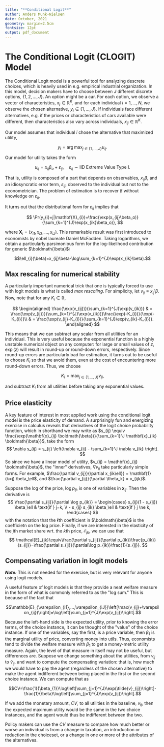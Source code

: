 ```yaml
---
title: "**Conditional Logit**"
author: Anders Munk-Nielsen
date: October, 2021
geometry: margin=2.5cm
fontsize: 12pt 
output: pdf_document
---
```

<!-- to compile: 
$ pandoc theory.md -o theory.pdf
 -->
# The Conditional Logit (CLOGIT) Model

The Conditional Logit model is a powerful tool for analyzing
descrete choices, which is heavily used in e.g. empirical industrial
organization. In this model, decision makers have to choose between $J$
different discrete options, $\{1,2,...,J\}$. An option might be a car.
For each option, we observe a vector of characteristics,
$x_{j}\in\mathbb{R}^{K}$, and for each individual $i=1,...,N$, we
observe the chosen alternative, $y_{i}\in\{1,...,J\}$. If individuals
face different alternatives, e.g. if the prices or characteristics of
cars available were different, then characteristics also vary across
individuals, $x_{ij}\in\mathbb{R}^{K}$.

Our model assumes that individual $i$ chose the alternative that
maximized utility, 

$$y_{i}=\arg\max_{j\in\{1,...,J\}}u_{ij}.$$ 

Our model for utility takes the form

$$u_{ij}=x_{ij}\beta_o+\varepsilon_{ij},\quad\varepsilon_{ij}\sim\text{IID Extreme Value Type I}.$$

That is, utility is composed of a part that depends on observables,
$x_{ij}\beta$, and an idiosyncratic error term, $\varepsilon_{ij}$,
observed to the individual but not to the econometrician. The problem of
estimation is to recover $\beta$ without knowledge on
$\varepsilon_{ij}$.

It turns out that the distributional form for $\varepsilon_{ij}$ implies
that

$$
\Pr(y_{i}=j|\mathbf{X}_{i})=\frac{\exp(x_{ij}\beta_o)}{\sum_{k=1}^{J}\exp(x_{ik}\beta_o)},
$$

where $\mathbf{X}_{i}=(x_{i1},x_{i2},...,x_{iJ})$. This remarkable
result was first introduced to economists by nobel laureate Daniel
McFadden. Taking logarithms, we obtain a particularly parsimonious form
for the log-likelihood contribution for generic $\boldmath{\beta}$:

$$\ell_{i}(\beta)=x_{ij}\beta-\log\sum_{k=1}^{J}\exp(x_{ik}\beta).$$


## Max rescaling for numerical stability

A particularly important numerical trick that one is typically forced to
use with logit models is what is called *max rescaling*. For simplicity,
let $v_{ij}\equiv x_{ij}'\beta$. Now, note that for any
$K_{i}\in\mathbb{R}$, 

$$
\begin{aligned}
\frac{\exp(v_{ij})}{\sum_{k=1}^{J}\exp(v_{ik})} & = \frac{\exp(v_{ij})}{\sum_{k=1}^{J}\exp(v_{ik})}\frac{\exp(-K_{i})}{\exp(-K_{i})}\\
 & = \frac{\exp(v_{ij}-K_{i})}{\sum_{k=1}^{J}\exp(v_{ik}-K_{i})}.
\end{aligned}
$$

This means that we can subtract any scalar from all utilities for an
individual. This is very useful because the exponential function is a
highly unstable numerical object on any computer: for large or small
values of $z$, $\exp(z)$ will result in round-up or round-down errors,
respectively. Since round-up errors are particularly bad for estimation,
it turns out to be useful to choose $K_{i}$ so that we avoid them, even
at the cost of encountering more round-down errors. Thus, we choose

$$
K_{i}=\max_{j\in\{1,...,J\}}v_{ij},
$$ 

and subtract $K_{i}$ from all utilities before taking any exponential values.

## Price elasticity 

A key feature of interest in most applied work using the conditional 
logit model is the price elasticity of demand. A surprisingly fun and 
energizing exercise in calculus reveals that derivatives of the logit 
choice probability function, which in shorthand we may write as 
$s_{ij} \equiv \frac{\exp(\mathbf{x}_{ij} \boldmath{\beta})}{\sum_{k=1}^J \mathbf{x}_{ik} \boldmath{\beta}}$, 
take the form 
$$
\nabla s_{ij} = s_{ij} \left(\nabla v_{ij} - \sum_{k=1}^J \nabla v_{ik} \right).
$$
So since we have a linear model of utility, 
$v_{ij} = \mathbf{x}_{ij} \boldmath{\beta}$,
the "inner" derivatives, $\nabla v_{ij}$ take particularly simple forms. 
For example, $\frac{\partial v_{ij}}{\partial x_{ik\ell}} = \mathbf{1}(k=j) \beta_\ell$, 
and $\frac{\partial v_{ij}}{\partial \theta_k} = x_{ijk}$.

Suppose the log of the price, $\log p_{ij}$, is one of variables in 
$\mathbf{x}_{ij}$. Then the derivative is 
$$ 
\frac{\partial s_{ij}}{\partial \log p_{ik}} = 
\begin{cases}
    s_{ij}(1 - s_{ij}) \beta_\ell  & \text{if } j=k, \\
    - s_{ij} s_{ik} \beta_\ell     & \text{if } j \ne k,
\end{cases}
$$
with the notation that the $\ell$th coefficient in $\boldmath{\beta}$
is the coefficietn on the log price. 
Finally, if we are interested in the elasticity of the $j$th market share 
wrt. the $k$th price, $\mathcal{E}_{jk}$, we can use that 
$$
\mathcal{E}_{jk}\equiv\frac{\partial s_{ij}}{\partial p_{ik}}\frac{p_{ik}}{s_{ij}}=\frac{\partial s_{ij}}{\partial\log p_{ik}}\frac{1}{s_{ij}}.
$$


## Compensating variation in logit models

***Note:*** This is not needed for the exercise, but is very relevant 
for anyone using logit models. 

A useful feature of logit models is that they provide a neat welfare
measure in the form of what is commonly referred to as the "log sum."
This is because of the fact that

$$\mathbb{E}_{\varepsilon_{i1},...,\varepsilon_{iJ}}\left[\max(v_{ij}+\varepsilon_{ij})\right]=\log\left[\sum_{j=1}^{J}\exp(v_{ij})\right].$$

Because the left-hand side is the expected utility, prior to knowing the
error terms, of the choice instance, it can be thought of the "value" of
the choice instance. If one of the variables, say the first, is a price
variable, then $\beta_{1}$ is the marginal utility of price, converting
money into utils. Thus, economists tend to divide the welfare measure
with $\beta_{1}$ to get a money-metric utility measure. Again, the level
of that measure in itself may not be useful, but differences are.
Suppose we change something about the utilities, from $v_{ij}$ to
$\tilde{v}_{ij}$, and want to compute the compensating variation: that
is, how much we would have to pay the agent (regardless of the chosen
alternative) to make the agent indifferent between being placed in the
first or the second choice instance. We can compute that as

$$CV=\frac{1}{\beta_{1}}\log\left[\sum_{j=1}^{J}\exp(\tilde{v}_{ij})\right]-\frac{1}{\beta}\log\left[\sum_{j=1}^{J}\exp(v_{ij})\right].$$

If we add the monetary amount, $CV$, to all utilities in the baseline,
$v_{ij}$, then the expected maximum utility would be the same in the two
choice instances, and the agent would thus be indifferent between the
two.

Policy makers can use the $CV$ measure to compare how much better or
worse an individual is from a change in taxation, an introduction or
reduction in the choiceset, or a change in one or more of the attributes
of the alternatives.
